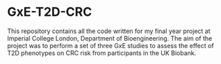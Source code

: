 # GxE-T2D-CRC
This repository contains all the code written for my final year project at Imperial College London, Department of Bioengineering. 
The aim of the project was to perform a set of three GxE studies to assess the effect of T2D phenotypes on CRC risk from participants in the UK Biobank.
